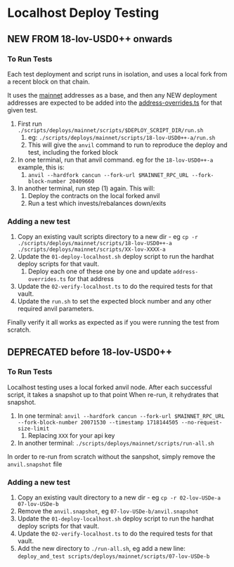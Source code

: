 # Localhost Deploy Testing

## NEW FROM 18-lov-USD0++ onwards

### To Run Tests

Each test deployment and script runs in isolation, and uses a local fork from a recent block on that chain.

It uses the [mainnet](../contract-addresses/mainnet.ts) addresses as a base, and then any NEW deployment addresses are expected to be added into the [address-overrides.ts](./18-lov-USD0++-a/address-overrides.ts) for that given test.

1. First run `./scripts/deploys/mainnet/scripts/$DEPLOY_SCRIPT_DIR/run.sh`
   1. eg: `./scripts/deploys/mainnet/scripts/18-lov-USD0++-a/run.sh`
   2. This will give the `anvil` command to run to reproduce the deploy and test, including the forked block
2. In one terminal, run that anvil command. eg for the `18-lov-USD0++-a` example, this is:
   1. `anvil --hardfork cancun --fork-url $MAINNET_RPC_URL --fork-block-number 20409660`
3. In another terminal, run step (1) again. This will:
   1. Deploy the contracts on the local forked anvil
   2. Run a test which invests/rebalances down/exits

### Adding a new test

1. Copy an existing vault scripts directory to a new dir - eg `cp -r ./scripts/deploys/mainnet/scripts/18-lov-USD0++-a ./scripts/deploys/mainnet/scripts/XX-lov-XXXX-a`
2. Update the `01-deploy-localhost.sh` deploy script to run the hardhat deploy scripts for that vault.
   1. Deploy each one of these one by one and update `address-overrides.ts` for that address
3. Update the `02-verify-localhost.ts` to do the required tests for that vault.
4. Update the `run.sh` to set the expected block number and any other required anvil parameters.

Finally verify it all works as expected as if you were running the test from scratch.

## DEPRECATED before 18-lov-USD0++

### To Run Tests

Localhost testing uses a local forked anvil node.
After each successful script, it takes a snapshot up to that point
When re-run, it rehydrates that snapshot.

1. In one terminal: `anvil --hardfork cancun --fork-url $MAINNET_RPC_URL --fork-block-number 20071530 --timestamp 1718144505 --no-request-size-limit`
   1. Replacing `XXX` for your api key
2. In another terminal: `./scripts/deploys/mainnet/scripts/run-all.sh`

In order to re-run from scratch without the sanpshot, simply remove the `anvil.snapshot` file

### Adding a new test

1. Copy an existing vault directory to a new dir - eg `cp -r 02-lov-USDe-a 07-lov-USDe-b`
2. Remove the `anvil.snapshot`, eg `07-lov-USDe-b/anvil.snapshot`
3. Update the `01-deploy-localhost.sh` deploy script to run the hardhat deploy scripts for that vault.
4. Update the `02-verify-localhost.ts` to do the required tests for that vault.
5. Add the new directory to `./run-all.sh`, eg add a new line: `deploy_and_test scripts/deploys/mainnet/scripts/07-lov-USDe-b`
